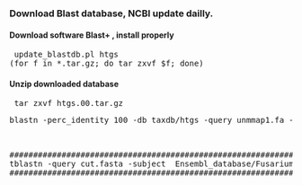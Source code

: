 ### Download Blast database, NCBI update dailly.
#### Download software Blast+ , install properly 

<pre> update_blastdb.pl htgs
(for f in *.tar.gz; do tar zxvf $f; done)</pre>
#### Unzip downloaded database
<pre> tar zxvf htgs.00.tar.gz</pre>
<pre>blastn -perc_identity 100 -db taxdb/htgs -query unmmap1.fa -outfmt '6 qseqid sseqid evalue bitscore sgi sacc staxids sscinames scomnames stitle'  -out blast_besthit.out -max_target_seqs 1<pre>


###########################################################################################################################
tblastn -query cut.fasta -subject  Ensembl_database/Fusarium_graminearum.RR1.cdna.all.fa -outfmt '6 qseqid sseqid evalue bitscore sgi sacc staxids sscinames scomnames stitle' -out blast_besthit.out -max_target_seqs 1
###########################################################################################################################
